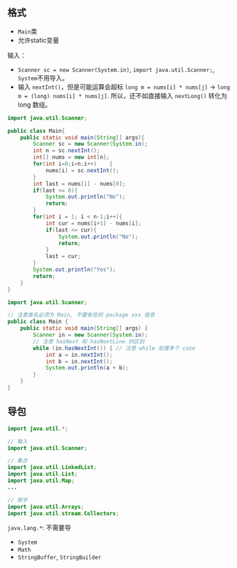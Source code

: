 

## 格式

- `Main`类
- 允许static变量

输入：
- `Scanner sc = new Scanner(System.in)`, `import java.util.Scanner;`, `System`不用导入。
- 输入 `nextInt()`，但是可能运算会超标 `long m = nums[i] * nums[j]` → `long m = (long) nums[i] * nums[j]`. 所以，还不如直接输入 `nextLong()` 转化为long 数组。
```java
import java.util.Scanner;

public class Main{
    public static void main(String[] args){
        Scanner sc = new Scanner(System.in);
        int n = sc.nextInt();
        int[] nums = new int[n];
        for(int i=0;i<n;i++)    {
            nums[i] = sc.nextInt();
        }   
        int last = nums[1] - nums[0];
        if(last <= 0){
            System.out.println("No");
            return;
        }
        for(int i = 1; i < n-1;i++){
            int cur = nums[i+1] - nums[i];
            if(last <= cur){
                System.out.println("No");
                return;
            }
            last = cur;
        }
        System.out.println("Yes");
        return;
    }
}
```
```java
import java.util.Scanner;

// 注意类名必须为 Main, 不要有任何 package xxx 信息
public class Main {
    public static void main(String[] args) {
        Scanner in = new Scanner(System.in);
        // 注意 hasNext 和 hasNextLine 的区别
        while (in.hasNextInt()) { // 注意 while 处理多个 case
            int a = in.nextInt();
            int b = in.nextInt();
            System.out.println(a + b);
        }
    }
}
```

## 导包

```java
import java.util.*;

// 输入
import java.util.Scanner;

// 集合
import java.util.LinkedList;
import java.util.List;
import java.util.Map;
...

// 帮手
import java.util.Arrays;
import java.util.stream.Collectors;
```

`java.lang.*`: 不需要导
- `System`
- `Math`
- `StringBuffer`, `StringBuilder`